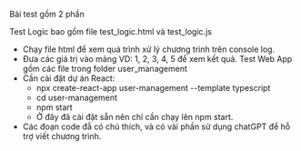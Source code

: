 Bài test gồm 2 phần

Test Logic bao gồm file test_logic.html và test_logic.js
  - Chạy file html để xem quá trình xử lý chương trình trên console log.
  - Đưa các giá trị vào mảng VD: 1, 2, 3, 4, 5 để xem kết quả.
Test Web App gồm các file trong folder user_management
  - Cần cài đặt dự án React:
    + npx create-react-app user-management --template typescript
    + cd user-management
    + npm start
    + Ở đây đã cài đặt sẵn nên chỉ cần chạy lên npm start.
  - Các đoạn code đẫ có chú thích, và có vài phần sử dụng chatGPT để hỗ trợ viết chương trình.
